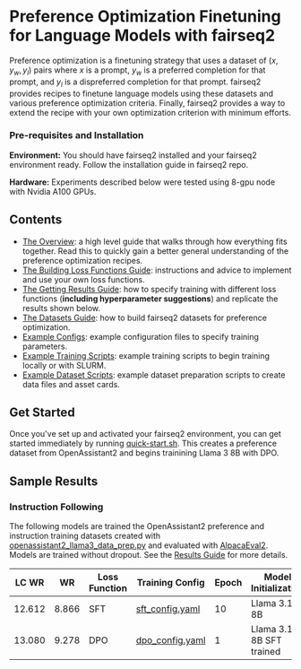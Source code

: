 # Preference Optimization Finetuning for Language Models with fairseq2
Preference optimization is a finetuning strategy that uses a dataset of $(x, y_w, y_l)$ pairs where $x$ is a prompt, $y_w$ is a preferred completion for that prompt, and $y_l$ is a dispreferred completion for that prompt. fairseq2 provides recipes to finetune language models using these datasets and various preference optimization criteria. Finally, fairseq2 provides a way to extend the recipe with your own optimization criterion with minimum efforts. 

### Pre-requisites and Installation

**Environment:** You should have fairseq2 installed and your fairseq2 environment ready. Follow the installation guide in fairseq2 repo. 

**Hardware:** Experiments described below were tested using 8-gpu node with Nvidia A100 GPUs.

## Contents
- [The Overview](OVERVIEW.md): a high level guide that walks through how everything fits together. Read this to quickly gain a better general understanding of the preference optimization recipes.
- [The Building Loss Functions Guide](loss_functions/BUILDING_LOSS_FUNCTIONS.md): instructions and advice to implement and use your own loss functions. 
- [The Getting Results Guide](loss_functions/USING_LOSS_FUNCTIONS.md): how to specify training with different loss functions (**including hyperparameter suggestions**) and replicate the results shown below.
- [The Datasets Guide](datasets/DATASETS.md): how to build fairseq2 datasets for preference optimization.
- [Example Configs](example_configurations/): example configuration files to specify training parameters.
- [Example Training Scripts](example_training_scripts/): example training scripts to begin training locally or with SLURM. 
- [Example Dataset Scripts](datasets/): example dataset preparation scripts to create data files and asset cards.

## Get Started
Once you've set up and activated your fairseq2 environment, you can get started immediately by running [quick-start.sh](./quick-start.sh). This creates a preference dataset from OpenAssistant2 and begins trainining Llama 3 8B with DPO. 

## Sample Results
### Instruction Following
The following models are trained the OpenAssistant2 preference and instruction training datasets created with [openassistant2_llama3_data_prep.py](./datasets/openassistant2_llama3_data_prep.py) and evaluated with [AlpacaEval2](https://github.com/tatsu-lab/alpaca_eval). Models are trained without dropout. See the [Results Guide](loss_functions/USING_LOSS_FUNCTIONS.md) for more details.

| LC WR | WR | Loss Function | Training Config | Epoch | Model Initialization |
| --- | --- | --- | --- | --- | --- |
| 12.612 | 8.866 | SFT | [sft_config.yaml](./loss_functions/results/sft_config.yaml) | 10 | Llama 3.1 8B | 
| 13.080 | 9.278 | DPO | [dpo_config.yaml](./loss_functions/results/dpo_config.yaml) | 1 |  Llama 3.1 8B SFT trained |
